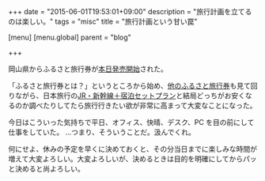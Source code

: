 +++
date = "2015-06-01T19:53:01+09:00"
description = "旅行計画を立てるのは楽しい。"
tags = "misc"
title = "旅行計画という甘い罠"

[menu]
  [menu.global]
    parent = "blog"

+++

岡山県からふるさと旅行券が[本日発売開始](http://www.okayama-kanko.jp/ryokouken/index.html)された。

「ふるさと旅行券とは？」というところから始め、[他のふるさと旅行券](http://travel.yahoo.co.jp/promo/furusato/)も見て回りながら、日本旅行の[JR・新幹線＋宿泊セットプラン](http://www.nta.co.jp/jr/)と結局どっちがお安くなるのか調べたりしてたら旅行行きたい欲が非常に高まって大変なことになった。

今日はこういった気持ちで平日、オフィス、快晴、デスク、PC を目の前にして仕事をしていた。 ...つまり、そういうことだ。汲んでくれ。

何にせよ、休みの予定を早くに決めておくと、その分当日までに楽しみな時間が増えて大変よろしい。大変よろしいが、決めるときは目的を明確にしてからパッと決めると尚よろしい。
